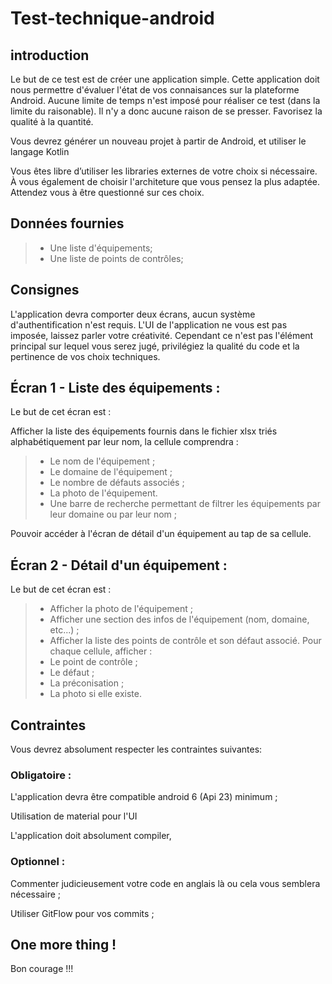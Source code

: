# Test-technique-android

## introduction
Le but de ce test est de créer une application simple. Cette application doit nous permettre d'évaluer l'état de vos connaisances sur la plateforme Android. Aucune limite de temps n'est imposé pour réaliser ce test (dans la limite du raisonable). Il n'y a donc aucune raison de se presser. Favorisez la qualité à la quantité.

Vous devrez générer un nouveau projet à partir de Android, et utiliser le langage Kotlin

Vous êtes libre d’utiliser les libraries externes de votre choix si nécessaire. À vous également de choisir l'architeture que vous pensez la plus adaptée. Attendez vous à être questionné sur ces choix.


## Données fournies
>- Une liste d'équipements;
>- Une liste de points de contrôles;

## Consignes
L'application devra comporter deux écrans, aucun système d'authentification n'est requis. L'UI de l'application ne vous est pas imposée, laissez parler votre créativité. Cependant ce n'est pas l'élément principal sur lequel vous serez jugé, privilégiez la qualité du code et la pertinence de vos choix techniques.


## Écran 1 - Liste des équipements :
Le but de cet écran est :

Afficher la liste des équipements fournis dans le fichier xlsx triés alphabétiquement par leur nom, la cellule comprendra :

>- Le nom de l'équipement ;
>- Le domaine de l'équipement ;
>- Le nombre de défauts associés ;
>- La photo de l'équipement.
>- Une barre de recherche permettant de filtrer les équipements par leur domaine ou par leur nom ;

Pouvoir accéder à l'écran de détail d'un équipement au tap de sa cellule.

## Écran 2 - Détail d'un équipement :
Le but de cet écran est :

>- Afficher la photo de l'équipement ;
>- Afficher une section des infos de l'équipement (nom, domaine, etc...) ;
>- Afficher la liste des points de contrôle et son défaut associé. Pour chaque cellule, afficher :
>- Le point de contrôle ;
>- Le défaut ;
>- La préconisation ;
>- La photo si elle existe.

## Contraintes
Vous devrez absolument respecter les contraintes suivantes:

### Obligatoire :
L'application devra être compatible android 6 (Api 23) minimum ;

Utilisation de  material pour l'UI

L'application doit absolument compiler, 

### Optionnel :
Commenter judicieusement votre code en anglais là ou cela vous semblera nécessaire ;

Utiliser GitFlow pour vos commits ;


## One more thing !
Bon courage !!!

